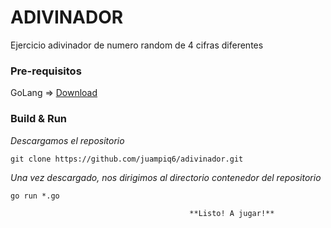 # ADIVINADOR
Ejercicio adivinador de numero random de 4 cifras diferentes

### Pre-requisitos
GoLang => [Download](https://golang.org/dl/)

### Build & Run
_Descargamos el repositorio_
```
git clone https://github.com/juampiq6/adivinador.git
```
_Una vez descargado, nos dirigimos al directorio contenedor del repositorio_
```
go run *.go
```
                         
                                            **Listo! A jugar!**
